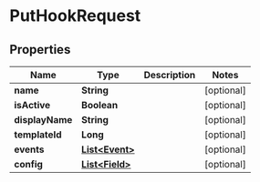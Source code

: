 
# PutHookRequest

## Properties
Name | Type | Description | Notes
------------ | ------------- | ------------- | -------------
**name** | **String** |  |  [optional]
**isActive** | **Boolean** |  |  [optional]
**displayName** | **String** |  |  [optional]
**templateId** | **Long** |  |  [optional]
**events** | [**List&lt;Event&gt;**](Event.md) |  |  [optional]
**config** | [**List&lt;Field&gt;**](Field.md) |  |  [optional]



